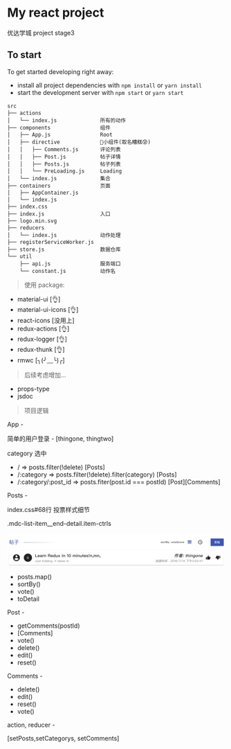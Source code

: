 # My react project
优达学城 project stage3

## To start

To get started developing right away:

* install all project dependencies with `npm install` or `yarn install`
* start the development server with `npm start` or `yarn start`


```
src
├── actions
│   └── index.js              所有的动作
├── components                组件
│   ├── App.js                Root
│   ├── directive             小组件(取名糟糕😰)
│   │   ├── Comments.js       评论列表
│   │   ├── Post.js           帖子详情
│   │   ├── Posts.js          帖子列表
│   │   └── PreLoading.js     Loading
│   └── index.js              集合
├── containers                页面
│   ├── AppContainer.js
│   └── index.js
├── index.css
├── index.js                  入口 
├── logo.min.svg
├── reducers
│   └── index.js              动作处理
├── registerServiceWorker.js
├── store.js                  数据仓库
└── util
    ├── api.js                服务端口
    └── constant.js           动作名
```

> 使用 package:

 - material-ui            [👌]
 - material-ui-icons      [👌]
 - react-icons            [没用上]
 - redux-actions          [👌]
 - redux-logger           [👌]
 - redux-thunk            [👌]
 - rmwc                   [╮(╯﹏╰)╭]
 
> 后续考虑增加...
 - props-type
 - jsdoc

 > 项目逻辑

 App -

简单的用户登录 - [thingone, thingtwo]

category 选中

 - / => posts.filter(!delete) [Posts]
 - /:category => posts.filter(!delete).filter(category) [Posts]
 - /:category/:post_id => posts.fiter(post.id === postId) [Post][Comments]

Posts - 

index.css#68行 投票样式细节

.mdc-list-item__end-detail.item-ctrls

![投票细节](screenshort.png)

 - posts.map()
 - sortBy()
 - vote()
 - toDetail

Post - 

 - getComments(postId)
 - [Comments]
 - vote()
 - delete()
 - edit()
 - reset()

Comments - 

 - delete()
 - edit()
 - reset()
 - vote()

 action, reducer -

 [setPosts,setCategorys, setComments]